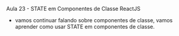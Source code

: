 Aula  23 - STATE em Componentes de Classe ReactJS 

- vamos continuar falando sobre componentes de classe, vamos aprender como usar STATE em componentes de classe.